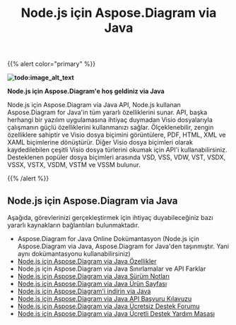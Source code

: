 ﻿---
title: Node.js için Aspose.Diagram via Java
type: docs
description: Node.js için Aspose.Diagram via Java API, Visio dosya formatlarını görüntülere, PDF, HTML, XML ve XAML formatlarına dönüştürme sağlar. Desteklenen popüler dosya biçimleri arasında VSD, VSS, VDW, VST, VSDX, VSSX, VSTX, VSDM, VSTM ve VSSM bulunur.
weight: 40
url: /tr/nodejsjava/
---
{{% alert color="primary" %}}

**![todo:image_alt_text](aspose-diagram-for-node-js-via-java-home_1)**

**Node.js için Aspose.Diagram'e hoş geldiniz via Java**

Node.js için Aspose.Diagram via Java API, Node.js kullanan Aspose.Diagram for Java'in tüm yararlı özelliklerini sunar. API, başka herhangi bir yazılım uygulamasına ihtiyaç duymadan Visio dosyalarıyla çalışmanın güçlü özelliklerini kullanmanızı sağlar. Ölçeklenebilir, zengin özelliklere sahiptir ve Visio dosya biçimini görüntülere, PDF, HTML, XML ve XAML biçimlerine dönüştürür. Diğer Visio dosya biçimleri olarak kaydedilebilen çeşitli Visio dosya türlerini okumak için API'i kullanabilirsiniz. Desteklenen popüler dosya biçimleri arasında VSD, VSS, VDW, VST, VSDX, VSSX, VSTX, VSDM, VSTM ve VSSM bulunur.

{{% /alert %}}
## **Node.js için Aspose.Diagram via Java**
Aşağıda, görevlerinizi gerçekleştirmek için ihtiyaç duyabileceğiniz bazı yararlı kaynakların bağlantıları bulunmaktadır.

- Aspose.Diagram for Java Online Dokümantasyon (Node.js için Aspose.Diagram via Java, Aspose.Diagram for Java'den taşınmıştır. Yani aynı dokümantasyonu kullanabilirsiniz)
- [Node.js için Aspose.Diagram via Java Özellikler](https://docs.aspose.com/display/diagramjava/Aspose.Diagram+for+Node.js+via+Java+Features)
- Node.js için Aspose.Diagram via Java Sınırlamalar ve API Farklar
- [Node.js için Aspose.Diagram via Java Sürüm Notları](https://releases.aspose.com/tr/diagram/nodejs/release-notes/)
- [Node.js için Aspose.Diagram via Java Ürün Sayfası](https://products.aspose.com/diagram/nodejs-java/)
- [Node.js için Aspose.Diagram'i indirin via Java](https://releases.aspose.com/tr/diagram/nodejs/)
- [Node.js için Aspose.Diagram via Java API Başvuru Kılavuzu](https://reference.aspose.com/diagram/nodejs)
- [Node.js için Aspose.Diagram via Java Ücretsiz Destek Forumu](https://forum.aspose.com/c/diagram/17)
- [Node.js için Aspose.Diagram via Java Ücretli Destek Yardım Masası](https://helpdesk.aspose.com/)
